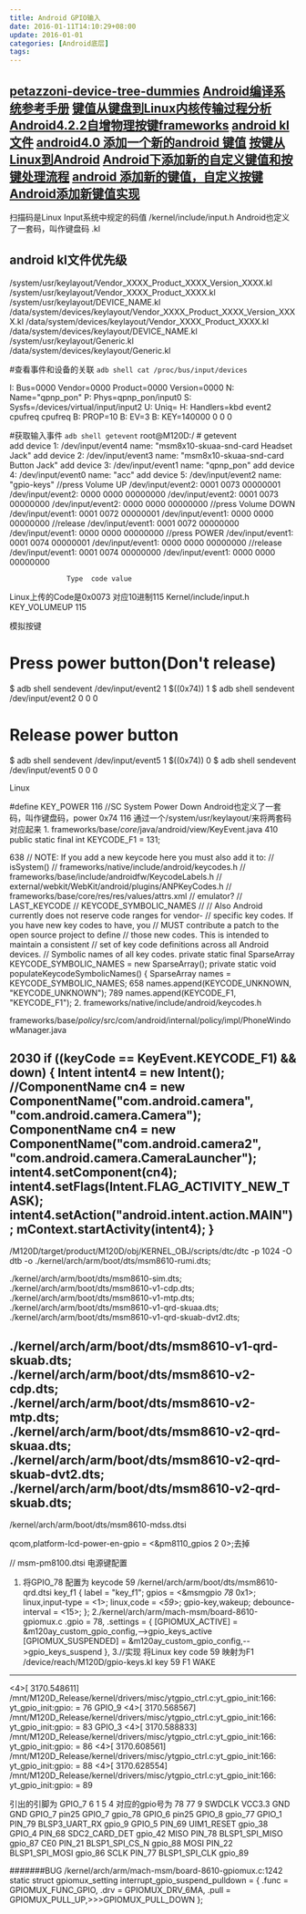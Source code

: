 ```yaml
---
title: Android GPIO输入
date: 2016-01-11T14:10:29+08:00
update: 2016-01-01
categories: [Android底层]
tags:
---
```

[petazzoni-device-tree-dummies](http://events.linuxfoundation.org/sites/events/files/slides/petazzoni-device-tree-dummies.pdf)
[Android编译系统参考手册](http://android.cloudchou.com/)
[ 键值从键盘到Linux内核传输过程分析](http://blog.csdn.net/kangear/article/details/42265927)
[Android4.2.2自增物理按键frameworks](http://www.2cto.com/kf/201405/298944.html)
[android kl文件](http://blog.csdn.net/mcgrady_tracy/article/details/47358689)
[android4.0 添加一个新的android 键值](http://bbs.9ria.com/thread-244419-1-1.html)
[按键从Linux到Android](http://blog.csdn.net/kangear/article/details/12110951)
[Android下添加新的自定义键值和按键处理流程](http://blog.csdn.net/tkwxty/article/details/43338921)
[android 添加新的键值，自定义按键](http://blog.csdn.net/mr_raptor/article/details/8053871)
[Android添加新键值实现](http://blog.csdn.net/linuxdriverdeveloper/article/details/7241999)
------
扫描码是Linux Input系统中规定的码值 /kernel/include/input.h
Android也定义了一套码，叫作键盘码 .kl

## android kl文件优先级
/system/usr/keylayout/Vendor_XXXX_Product_XXXX_Version_XXXX.kl
/system/usr/keylayout/Vendor_XXXX_Product_XXXX.kl
/system/usr/keylayout/DEVICE_NAME.kl
/data/system/devices/keylayout/Vendor_XXXX_Product_XXXX_Version_XXXX.kl
/data/system/devices/keylayout/Vendor_XXXX_Product_XXXX.kl
/data/system/devices/keylayout/DEVICE_NAME.kl
/system/usr/keylayout/Generic.kl
/data/system/devices/keylayout/Generic.kl

#查看事件和设备的关联
`adb shell cat /proc/bus/input/devices`

I: Bus=0000 Vendor=0000 Product=0000 Version=0000
N: Name="qpnp_pon"
P: Phys=qpnp_pon/input0
S: Sysfs=/devices/virtual/input/input2
U: Uniq=
H: Handlers=kbd event2 cpufreq cpufreq
B: PROP=10
B: EV=3
B: KEY=140000 0 0 0

#获取输入事件
`adb shell getevent`
root@M120D:/ # getevent                                                    
add device 1: /dev/input/event4
  name:     "msm8x10-skuaa-snd-card Headset Jack"
add device 2: /dev/input/event3
  name:     "msm8x10-skuaa-snd-card Button Jack"
add device 3: /dev/input/event1
  name:     "qpnp_pon"
add device 4: /dev/input/event0
  name:     "acc"
add device 5: /dev/input/event2
  name:     "gpio-keys"
  //press Volume UP
/dev/input/event2: 0001 0073 00000001
/dev/input/event2: 0000 0000 00000000
/dev/input/event2: 0001 0073 00000000
/dev/input/event2: 0000 0000 00000000
//press Volume DOWN
/dev/input/event1: 0001 0072 00000001
/dev/input/event1: 0000 0000 00000000
//release
/dev/input/event1: 0001 0072 00000000
/dev/input/event1: 0000 0000 00000000
//press POWER
/dev/input/event1: 0001 0074 00000001
/dev/input/event1: 0000 0000 00000000
//release
/dev/input/event1: 0001 0074 00000000
/dev/input/event1: 0000 0000 00000000

                  Type  code value
Linux上传的Code是0x0073 对应10进制115
Kernel/include/input.h KEY_VOLUMEUP 115


模拟按键
# Press power button(Don't release)
$ adb shell sendevent /dev/input/event2 1 $((0x74)) 1
$ adb shell sendevent /dev/input/event2 0 0 0

# Release power button
$ adb shell sendevent /dev/input/event5 1 $((0x74)) 0
$ adb shell sendevent /dev/input/event5 0 0 0

Linux


#define KEY_POWER       116 //SC System Power Down
Android也定义了一套码，叫作键盘码，power 0x74 116
通过一个/system/usr/keylayout/来将两套码对应起来
1.
frameworks/base/*core*/java/android/view/KeyEvent.java
410    public static final int KEYCODE_F1              = 131;

638    // NOTE: If you add a new keycode here you must also add it to:
    //  isSystem()
    //  frameworks/native/include/android/keycodes.h
    //  frameworks/base/include/androidfw/KeycodeLabels.h
    //  external/webkit/WebKit/android/plugins/ANPKeyCodes.h
    //  frameworks/base/core/res/res/values/attrs.xml
    //  emulator?
    //  LAST_KEYCODE
    //  KEYCODE_SYMBOLIC_NAMES
    //
    //  Also Android currently does not reserve code ranges for vendor-
    //  specific key codes.  If you have new key codes to have, you
    //  MUST contribute a patch to the open source project to define
    //  those new codes.  This is intended to maintain a consistent
    //  set of key code definitions across all Android devices.
    // Symbolic names of all key codes.
    private static final SparseArray<String> KEYCODE_SYMBOLIC_NAMES = new SparseArray<String>();
    private static void populateKeycodeSymbolicNames() {
        SparseArray<String> names = KEYCODE_SYMBOLIC_NAMES;
658        names.append(KEYCODE_UNKNOWN, "KEYCODE_UNKNOWN");
789        names.append(KEYCODE_F1, "KEYCODE_F1");
2.
frameworks/native/include/android/keycodes.h


frameworks/base/*policy*/src/com/android/internal/policy/impl/PhoneWindowManager.java

2030 if ((keyCode == KeyEvent.KEYCODE_F1) && down) {
     Intent intent4 = new Intent();
     //ComponentName cn4 = new ComponentName("com.android.camera", "com.android.camera.Camera");
     ComponentName cn4 = new ComponentName("com.android.camera2", "com.android.camera.CameraLauncher");
     intent4.setComponent(cn4);
     intent4.setFlags(Intent.FLAG_ACTIVITY_NEW_TASK);
     intent4.setAction("android.intent.action.MAIN");
     mContext.startActivity(intent4);
     }
------------------------
/M120D/target/product/M120D/obj/KERNEL_OBJ/scripts/dtc/dtc -p 1024 -O dtb -o
./kernel/arch/arm/boot/dts/msm8610-rumi.dts;

./kernel/arch/arm/boot/dts/msm8610-sim.dts;
./kernel/arch/arm/boot/dts/msm8610-v1-cdp.dts;  
./kernel/arch/arm/boot/dts/msm8610-v1-mtp.dts;  
./kernel/arch/arm/boot/dts/msm8610-v1-qrd-skuaa.dts;  
./kernel/arch/arm/boot/dts/msm8610-v1-qrd-skuab-dvt2.dts;  

./kernel/arch/arm/boot/dts/msm8610-v1-qrd-skuab.dts;  
./kernel/arch/arm/boot/dts/msm8610-v2-cdp.dts;  
./kernel/arch/arm/boot/dts/msm8610-v2-mtp.dts;  
./kernel/arch/arm/boot/dts/msm8610-v2-qrd-skuaa.dts;  
./kernel/arch/arm/boot/dts/msm8610-v2-qrd-skuab-dvt2.dts;  
./kernel/arch/arm/boot/dts/msm8610-v2-qrd-skuab.dts;  
-----------------------

/kernel/arch/arm/boot/dts/msm8610-mdss.dtsi

qcom,platform-lcd-power-en-gpio = <&pm8110_gpios 2 0>;去掉

//
msm-pm8100.dtsi 电源键配置
1. 将GPIO_78 配置为 keycode 59
/kernel/arch/arm/boot/dts/msm8610-qrd.dtsi
		        key_f1 {
                        label = "key_f1";
                        gpios = <&msmgpio *78* 0x1>;
                        linux,input-type = <1>;
                        linux,code = <*59*>;
                        gpio-key,wakeup;
                        debounce-interval = <15>;
		};
2./kernel/arch/arm/mach-msm/board-8610-gpiomux.c
.gpio = 78,
.settings = {
  [GPIOMUX_ACTIVE]	= &m120ay_custom_gpio_config,-->gpio_keys_active
  [GPIOMUX_SUSPENDED]	= &m120ay_custom_gpio_config,-->gpio_keys_suspend
},
3.//实现 将Linux key code 59 映射为F1
/device/reach/M120D/gpio-keys.kl
key 59	 F1	 WAKE

-----
<4>[ 3170.548611] /mnt/M120D_Release/kernel/drivers/misc/ytgpio_ctrl.c:yt_gpio_init:166: yt_gpio_init:gpio: = 76 GPIO_9
<4>[ 3170.568567] /mnt/M120D_Release/kernel/drivers/misc/ytgpio_ctrl.c:yt_gpio_init:166: yt_gpio_init:gpio: = 83 GPIO_3
<4>[ 3170.588833] /mnt/M120D_Release/kernel/drivers/misc/ytgpio_ctrl.c:yt_gpio_init:166: yt_gpio_init:gpio: = 86
<4>[ 3170.608561] /mnt/M120D_Release/kernel/drivers/misc/ytgpio_ctrl.c:yt_gpio_init:166: yt_gpio_init:gpio: = 88
<4>[ 3170.628554] /mnt/M120D_Release/kernel/drivers/misc/ytgpio_ctrl.c:yt_gpio_init:166: yt_gpio_init:gpio: = 89

引出的引脚为 GPIO_7 6 1 5 4
对应的gpio号为 78 77 9
SWDCLK
VCC3.3
GND
GND
GPIO_7  pin25   GPIO_7        gpio_78
GPIO_6  pin25   GPIO_8        gpio_77
GPIO_1  PIN_79  BLSP3_UART_RX gpio_9
GPIO_5  PIN_69  UIM1_RESET    gpio_38
GPIO_4  PIN_68  SDC2_CARD_DET gpio_42
MISO    PIN_78 BLSP1_SPI_MISO gpio_87
CE0     PIN_21 BLSP1_SPI_CS_N gpio_88
MOSI    PIN_22 BLSP1_SPI_MOSI gpio_86
SCLK    PIN_77 BLSP1_SPI_CLK  gpio_89




#######BUG
/kernel/arch/arm/mach-msm/board-8610-gpiomux.c:1242
static struct gpiomux_setting interrupt_gpio_suspend_pulldown = {
	.func = GPIOMUX_FUNC_GPIO,
	.drv = GPIOMUX_DRV_6MA,
	.pull = GPIOMUX_PULL_UP,>>>GPIOMUX_PULL_DOWN
};
